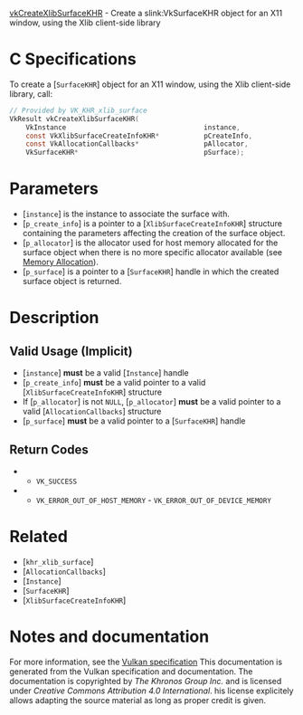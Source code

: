 [vkCreateXlibSurfaceKHR](https://www.khronos.org/registry/vulkan/specs/1.3-extensions/man/html/vkCreateXlibSurfaceKHR.html) - Create a slink:VkSurfaceKHR object for an X11 window, using the Xlib client-side library

# C Specifications
To create a [`SurfaceKHR`] object for an X11 window, using the Xlib
client-side library, call:
```c
// Provided by VK_KHR_xlib_surface
VkResult vkCreateXlibSurfaceKHR(
    VkInstance                                  instance,
    const VkXlibSurfaceCreateInfoKHR*           pCreateInfo,
    const VkAllocationCallbacks*                pAllocator,
    VkSurfaceKHR*                               pSurface);
```

# Parameters
- [`instance`] is the instance to associate the surface with.
- [`p_create_info`] is a pointer to a [`XlibSurfaceCreateInfoKHR`] structure containing the parameters affecting the creation of the surface object.
- [`p_allocator`] is the allocator used for host memory allocated for the surface object when there is no more specific allocator available (see [Memory Allocation](https://www.khronos.org/registry/vulkan/specs/1.3-extensions/html/vkspec.html#memory-allocation)).
- [`p_surface`] is a pointer to a [`SurfaceKHR`] handle in which the created surface object is returned.

# Description
## Valid Usage (Implicit)
-  [`instance`] **must**  be a valid [`Instance`] handle
-  [`p_create_info`] **must**  be a valid pointer to a valid [`XlibSurfaceCreateInfoKHR`] structure
-    If [`p_allocator`] is not `NULL`, [`p_allocator`] **must**  be a valid pointer to a valid [`AllocationCallbacks`] structure
-  [`p_surface`] **must**  be a valid pointer to a [`SurfaceKHR`] handle

## Return Codes
*   - `VK_SUCCESS` 
*   - `VK_ERROR_OUT_OF_HOST_MEMORY`  - `VK_ERROR_OUT_OF_DEVICE_MEMORY`

# Related
- [`khr_xlib_surface`]
- [`AllocationCallbacks`]
- [`Instance`]
- [`SurfaceKHR`]
- [`XlibSurfaceCreateInfoKHR`]

# Notes and documentation
For more information, see the [Vulkan specification](https://www.khronos.org/registry/vulkan/specs/1.3-extensions/html/vkspec.html)
This documentation is generated from the Vulkan specification and documentation.
The documentation is copyrighted by *The Khronos Group Inc.* and is licensed under *Creative Commons Attribution 4.0 International*.
his license explicitely allows adapting the source material as long as proper credit is given.
        